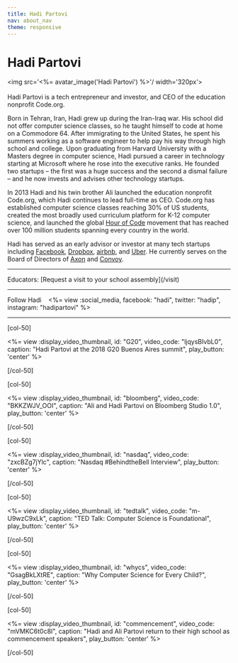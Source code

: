 ```yaml
---
title: Hadi Partovi
nav: about_nav
theme: responsive
---
```

# Hadi Partovi

<img src='<%= avatar_image('Hadi Partovi') %>'/ width='320px'>
<br/>
<br/>
Hadi Partovi is a tech entrepreneur and investor, and CEO of the education nonprofit Code.org. 

Born in Tehran, Iran, Hadi grew up during the Iran-Iraq war. His school did not offer computer science classes, so he taught himself to code at home on a Commodore 64. After immigrating to the United States, he spent his summers working as a software engineer to help pay his way through high school and college. Upon graduating from Harvard University with a Masters degree in computer science, Hadi pursued a career in technology starting at Microsoft where he rose into the executive ranks. He founded two startups – the first was a huge success and the second a dismal failure – and he now invests and advises other technology startups.

In 2013 Hadi and his twin brother Ali launched the education nonprofit Code.org, which Hadi continues to lead full-time as CEO. Code.org has established computer science classes reaching 30% of US students, created the most broadly used curriculum platform for K-12 computer science, and launched the global [Hour of Code](http://hourofcode.com) movement that has reached over 100 million students spanning every country in the world.

Hadi has served as an early advisor or investor at many tech startups including [Facebook](http://www.facebook.com), [Dropbox](http://www.dropbox.com), [airbnb](http://www.airbnb.com), and [Uber](http://www.uber.com). He currently serves on the Board of Directors of [Axon](http://axon.com) and [Convoy](http://www.convoy.com).

<hr/>
Educators: [Request a visit to your school assembly](/visit)
<hr/>
Follow Hadi &nbsp;&nbsp;
<%= view :social_media, facebook: "hadi", twitter: "hadip", instagram: "hadipartovi" %>
<hr/>

[col-50]

<%= view :display_video_thumbnail, id: "G20", video_code: "ljqysBIvbL0", caption: "Hadi Partovi at the 2018 G20 Buenos Aires summit", play_button: 'center' %>

[/col-50]

[col-50]

<%= view :display_video_thumbnail, id: "bloomberg", video_code: "BKKZWJV_OOI", caption: "Ali and Hadi Partovi on Bloomberg Studio 1.0", play_button: 'center' %>

[/col-50]

[col-50]

<%= view :display_video_thumbnail, id: "nasdaq", video_code: "zxcBZg7jYlc", caption: "Nasdaq #BehindtheBell Interview", play_button: 'center' %>

[/col-50]

[col-50]

<%= view :display_video_thumbnail, id: "tedtalk", video_code: "m-U9wzC9xLk", caption: "TED Talk: Computer Science is Foundational", play_button: 'center' %>

[/col-50]

[col-50]

<%= view :display_video_thumbnail, id: "whycs", video_code: "GsagBkLXtRE", caption: "Why Computer Science for Every Child?", play_button: 'center' %>

[/col-50]

[col-50]

<%= view :display_video_thumbnail, id: "commencement", video_code: "mVMKC6t0c8I", caption: "Hadi and Ali Partovi return to their high school as commencement speakers", play_button: 'center' %>

[/col-50]


